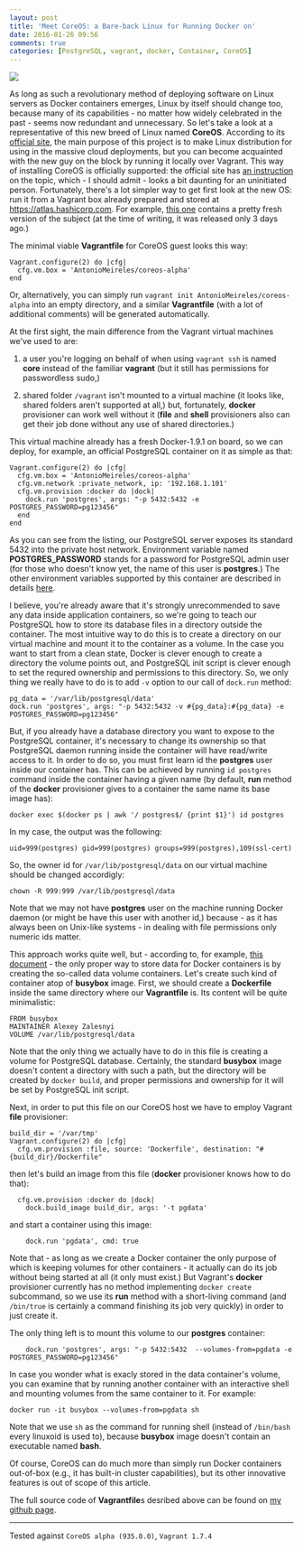 ```yaml
---
layout: post
title: 'Meet CoreOS: a Bare-back Linux for Running Docker on'
date: 2016-01-26 09:56
comments: true
categories: [PostgreSQL, vagrant, docker, Container, CoreOS]
---
```

![](http://uploads6.wikiart.org/images/gustave-dore/don-quixote-34.jpg)

As long as such a revolutionary method of deploying software on Linux servers as Docker containers emerges, Linux by itself should change too, because many of its capabilities - no matter how widely celebrated in the past - seems now redundant and unnecessary. So let's take a look at a representative of this new breed of Linux named **CoreOS**. According to its [official site](https://coreos.com/), the main purpose of this project is to make Linux distribution for using in the massive cloud deployments, but you can become acquainted with the new guy on the block by running it locally over Vagrant. This way of installing CoreOS is officially supported: the official site has [an instruction](https://coreos.com/os/docs/latest/booting-on-vagrant.html) on the topic, which - I should admit - looks a bit daunting for an uninitiated person. Fortunately, there's a lot simpler way to get first look at the new OS: run it from a Vagrant box already prepared and stored at https://atlas.hashicorp.com. For example, [this one](https://atlas.hashicorp.com/AntonioMeireles/boxes/coreos-alpha) contains a pretty fresh version of the subject (at the time of writing, it was released only 3 days ago.)

The minimal viable **Vagrantfile** for CoreOS guest looks this way:

```
Vagrant.configure(2) do |cfg|
  cfg.vm.box = 'AntonioMeireles/coreos-alpha'
end
```

Or, alternatively, you can simply run `vagrant init AntonioMeireles/coreos-alpha` into an empty directory, and a similar **Vagrantfile** (with a lot of additional comments) will be generated automatically.

At the first sight, the main difference from the Vagrant virtual machines we've used to are:

1. a user you're logging on behalf of when using `vagrant ssh` is named **core** instead of the familiar **vagrant** (but it still has permissions for passwordless sudo,)

2. shared folder `/vagrant` isn't mounted to a virtual machine (it looks like, shared folders aren't supported at all,) but, fortunately, **docker** provisioner can work well without it (**file** and **shell** provisioners also can get their job done without any use of shared directories.)

This virtual machine already has a fresh Docker-1.9.1 on board, so we can deploy, for example, an official PostgreSQL container on it as simple as that:

```
Vagrant.configure(2) do |cfg|
  cfg.vm.box = 'AntonioMeireles/coreos-alpha'
  cfg.vm.network :private_network, ip: '192.168.1.101'
  cfg.vm.provision :docker do |dock|
    dock.run 'postgres', args: "-p 5432:5432 -e POSTGRES_PASSWORD=pg123456"
  end
end
```

As you can see from the listing, our PostgreSQL server exposes its standard 5432 into the private host network. Environment variable named **POSTGRES_PASSWORD** stands for a password for PostgreSQL admin user (for those who doesn't know yet, the name of this user is **postgres**.) The other environment variables supported by this container are described in details [here](https://hub.docker.com/_/postgres/).

I believe, you're already aware that it's strongly unrecommended to save any data inside application containers, so we're going to teach our PostgreSQL how to store its database files in a directory outside the container. The most intuitive way to do this is to create a directory on our virtual machine and mount it to the container as a volume. In the case you want to start from a clean state, Docker is clever enough to create a directory the volume points out, and PostgreSQL init script is clever enough to set the requred ownership and permissions to this directory. So, we only thing we really have to do is to add `-v` option to our call of `dock.run` method:

```
pg_data = '/var/lib/postgresql/data'
dock.run 'postgres', args: "-p 5432:5432 -v #{pg_data}:#{pg_data} -e POSTGRES_PASSWORD=pg123456"
```

But, if you already have a database directory you want to expose to the PostgreSQL container, it's necessary to change its ownership so that PostgreSQL daemon running inside the container will have read/write access to it. In order to do so, you must first learn id the **postgres** user inside our container has. This can be achieved by running `id postgres` command inside the container having a given name (by default, **run** method of the **docker** provisioner gives to a container the same name its base image has):

```
docker exec $(docker ps | awk '/ postgres$/ {print $1}') id postgres
```

In my case, the output was the following:

```
uid=999(postgres) gid=999(postgres) groups=999(postgres),109(ssl-cert)
```

So, the owner id for `/var/lib/postgresql/data` on our virtual machine should be changed accordigly:

```
chown -R 999:999 /var/lib/postgresql/data
```

Note that we may not have **postgres** user on the machine running Docker daemon (or might be have this user with another id,) because - as it has always been on Unix-like systems - in dealing with file permissions only numeric ids matter.

This approach works quite well, but - according to, for example, [this document](http://stackoverflow.com/questions/23544282/what-is-the-best-way-to-manage-permissions-for-docker-shared-volumes) - the only proper way to store data for Docker containers is by creating the so-called data volume containers. Let's create such kind of container atop of **busybox** image. First, we should create a **Dockerfile** inside the same directory where our **Vagrantfile** is. Its content will be quite minimalistic:

```
FROM busybox
MAINTAINER Alexey Zalesnyi
VOLUME /var/lib/postgresql/data
```

Note that the only thing we actually have to do in this file is creating a volume for PostgreSQL database. Certainly, the standard **busybox** image doesn't content a directory with such a path, but the directory will be created by `docker build`, and proper permissions and ownership for it will be set by PostgreSQL init script.

Next, in order to put this file on our CoreOS host we have to employ Vagrant **file** provisioner:

```
build_dir = '/var/tmp'
Vagrant.configure(2) do |cfg|
  cfg.vm.provision :file, source: 'Dockerfile', destination: "#{build_dir}/Dockerfile"
```

then let's build an image from this file (**docker** provisioner knows how to do that):

```
  cfg.vm.provision :docker do |dock|
    dock.build_image build_dir, args: '-t pgdata'
```

and start a container using this image:

```
    dock.run 'pgdata', cmd: true
```

Note that - as long as we create a Docker container the only purpose of which is keeping volumes for other containers - it actually can do its job without being started at all (it only must exist.) But Vagrant's **docker** provisioner currently has no method implementing `docker create` subcommand, so we use its **run** method with a short-living command (and `/bin/true` is certainly a command finishing its job very quickly) in order to just create it.

The only thing left is to mount this volume to our **postgres** container:

```
    dock.run 'postgres', args: "-p 5432:5432  --volumes-from=pgdata -e POSTGRES_PASSWORD=pg123456"
```

In case you wonder what is exacly stored in the data container's volume, you can examine that by running another container with an interactive shell and mounting volumes from the same container to it. For example:

```
docker run -it busybox --volumes-from=pgdata sh
```

Note that we use `sh` as the command for running shell (instead of `/bin/bash` every linuxoid is used to), because **busybox** image doesn't contain an executable named **bash**.

Of course, CoreOS can do much more than simply run Docker containers out-of-box (e.g., it has built-in cluster capabilities), but its other innovative features is out of scope of this article.

The full source code of **Vagrantfile**s desribed above can be found on [my github page](https://github.com/alces/essentia-et-accidentia/tree/master/code-samples/meetCoreOS).

----

Tested against `CoreOS alpha (935.0.0)`, `Vagrant 1.7.4`